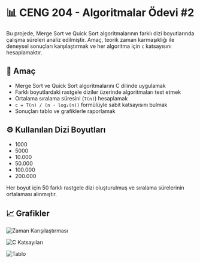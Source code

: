 # 📊 CENG 204 - Algoritmalar Ödevi #2

Bu projede, Merge Sort ve Quick Sort algoritmalarının farklı dizi boyutlarında çalışma süreleri analiz edilmiştir. Amaç, teorik zaman karmaşıklığı ile deneysel sonuçları karşılaştırmak ve her algoritma için `c` katsayısını hesaplamaktır.

## 🧠 Amaç

- Merge Sort ve Quick Sort algoritmalarını C dilinde uygulamak
- Farklı boyutlardaki rastgele diziler üzerinde algoritmaları test etmek
- Ortalama sıralama süresini (`T(n)`) hesaplamak
- `c = T(n) / (n · log₂(n))` formülüyle sabit katsayısını bulmak
- Sonuçları tablo ve grafiklerle raporlamak

## ⚙️ Kullanılan Dizi Boyutları

- 1000
- 5000
- 10.000
- 50.000
- 100.000
- 200.000

Her boyut için 50 farklı rastgele dizi oluşturulmuş ve sıralama sürelerinin ortalaması alınmıştır.

## 📈 Grafikler
![Zaman Karışılaştırması]("zaman_karsilastirma.png")

![C Katsayıları]("c_katsayilari.png")

![Tablo]("c_katsayilari_tablosu.png")
